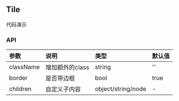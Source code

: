 ## Tile

代码演示

### API
|参数|说明|类型|默认值|
|:---|:----|:---|:------|
|className|增加额外的class|string|''|
|border|是否带边框|bool|true|
|children|自定义子内容|object/string/node|-|
